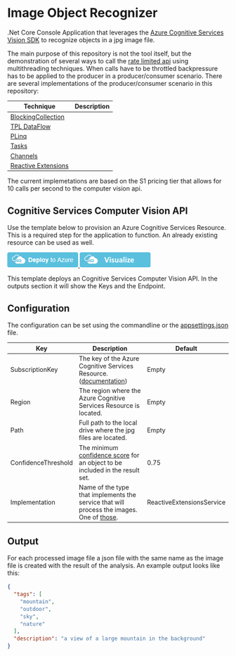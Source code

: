 # Image Object Recognizer

.Net Core Console Application that leverages the [Azure Cognitive Services Vision SDK](https://azure.microsoft.com/en-us/services/cognitive-services/computer-vision/) to recognize objects in a jpg image file.

The main purpose of this repository is not the tool itself, but the demonstration of several ways to call the [rate limited api](https://azure.microsoft.com/en-us/pricing/details/cognitive-services/computer-vision/) using multithreading techniques. When calls have to be throttled backpressure has to be applied to the producer in a producer/consumer scenario. There are several implementations of the producer/consumer scenario in this repository:

|Technique|Description|
|---|---|
|[BlockingCollection](https://github.com/Expecho/ImageObjectRecognizer/blob/master/src/ImageObjectRecognizer/Services/BlockingCollectionService.cs)||
|[TPL DataFlow](https://github.com/Expecho/ImageObjectRecognizer/blob/master/src/ImageObjectRecognizer/Services/DataFlowService.cs)||
|[PLinq](https://github.com/Expecho/ImageObjectRecognizer/blob/master/src/ImageObjectRecognizer/Services/PlinqService.cs)||
|[Tasks](https://github.com/Expecho/ImageObjectRecognizer/blob/master/src/ImageObjectRecognizer/Services/TaskBasedService.cs)||
|[Channels](https://github.com/Expecho/ImageObjectRecognizer/blob/master/src/ImageObjectRecognizer/Services/ChannelsService.cs)||
|[Reactive Extensions](https://github.com/Expecho/ImageObjectRecognizer/blob/master/src/ImageObjectRecognizer/Services/ReactiveExtensionsService.cs)||

The current implemetations are based on the S1 pricing tier that allows for 10 calls per second to the computer vision api.

## Cognitive Services Computer Vision API

Use the template below to provision an Azure Cognitive Services Resource. This is a required step for the application to function. An already existing resource can be used as well.

<a href="https://portal.azure.com/#create/Microsoft.Template/uri/https%3A%2F%2Fraw.githubusercontent.com%2FAzure%2Fazure-quickstart-templates%2Fmaster%2F101-cognitive-services-Computer-vision-API%2Fazuredeploy.json" target="_blank">
<img src="https://raw.githubusercontent.com/Azure/azure-quickstart-templates/master/1-CONTRIBUTION-GUIDE/images/deploytoazure.png"/>
</a>
<a href="http://armviz.io/#/?load=https%3A%2F%2Fraw.githubusercontent.com%2FAzure%2Fazure-quickstart-templates%2Fmaster%2F101-cognitive-services-Computer-vision-API%2Fazuredeploy.json" target="_blank">
<img src="https://raw.githubusercontent.com/Azure/azure-quickstart-templates/master/1-CONTRIBUTION-GUIDE/images/visualizebutton.png"/>
</a>

This template deploys an Cognitive Services Computer Vision API.
In the outputs section it will show the Keys and the Endpoint.

## Configuration

The configuration can be set using the commandline or the [appsettings.json](https://github.com/Expecho/ImageObjectRecognizer/blob/master/src/ImageObjectRecognizer/appsettings.json) file.

|Key|Description|Default|
|---|---|---|
|SubscriptionKey|The key of the Azure Cognitive Services Resource. ([documentation](https://docs.microsoft.com/en-us/azure/cognitive-services/computer-vision/vision-api-how-to-topics/howtosubscribe))|Empty|
|Region|The region where the Azure Cognitive Services Resource is located.|Empty|
|Path|Full path to the local drive where the jpg files are located.|Empty|
|ConfidenceThreshold|The minimum [confidence score](https://docs.microsoft.com/nl-nl/dotnet/api/microsoft.azure.cognitiveservices.vision.computervision.models.detectedobject.confidence?view=azure-dotnet#Microsoft_Azure_CognitiveServices_Vision_ComputerVision_Models_DetectedObject_Confidence) for an object to be included in the result set.|0.75|
|Implementation|Name of the type that implements the service that will process the images. One of [those](https://github.com/Expecho/ImageObjectRecognizer/tree/master/src/ImageObjectRecognizer/Services).|ReactiveExtensionsService|

## Output

For each processed image file a json file with the same name as the image file is created with the result of the analysis. An example output looks like this:

```json
{
  "tags": [
    "mountain",
    "outdoor",
    "sky",
    "nature"
  ],
  "description": "a view of a large mountain in the background"
}
```
